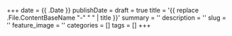 +++
date = {{ .Date }}
publishDate = 
draft = true
title = '{{ replace .File.ContentBaseName "-" " " | title }}'
summary = ''
description = ''
slug = ''
feature_image = ''
categories = []
tags = []
+++
